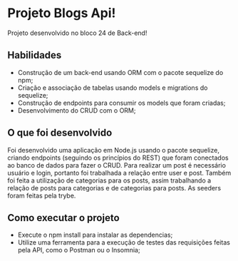 # Projeto Blogs Api!
Projeto desenvolvido no bloco 24 de Back-end!


## Habilidades
- Construção de um back-end usando ORM com o pacote sequelize do npm;
- Criação e associação de tabelas usando models e migrations do sequelize;
- Construção de endpoints para consumir os models que foram criadas;
- Desenvolvimento do CRUD com o ORM;

## O que foi desenvolvido

Foi desenvolvido uma aplicação em Node.js usando o pacote sequelize, criando endpoints (seguindo os princípios do REST) que foram conectados ao banco de dados para fazer o CRUD.
Para realizar um post é necessário usuário e login, portanto foi trabalhada a relação entre user e post. Também foi feita a utilização de categorias para os posts, assim trabalhando a relação de posts para categorias e de categorias para posts. 
As seeders foram feitas pela trybe.

## Como executar o projeto
- Execute o npm install para instalar as dependencias;
- Utilize uma ferramenta para a execução de testes das requisições feitas pela API, como o Postman ou o Insomnia;

